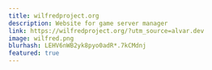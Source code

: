 ```yaml
---
title: wilfredproject.org
description: Website for game server manager
link: https://wilfredproject.org/?utm_source=alvar.dev
image: wilfred.png
blurhash: LEHV6nWB2yk8pyo0adR*.7kCMdnj
featured: true
---
```


